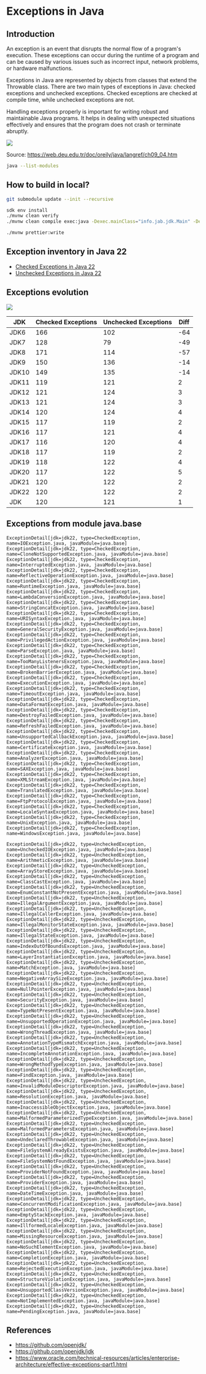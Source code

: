 # Exceptions in Java

## Introduction

An exception is an event that disrupts the normal flow of a program's execution. These exceptions can occur during the runtime of a program and can be caused by various issues such as incorrect input, network problems, or hardware malfunctions.

Exceptions in Java are represented by objects from classes that extend the Throwable class. There are two main types of exceptions in Java: checked exceptions and unchecked exceptions. Checked exceptions are checked at compile time, while unchecked exceptions are not.

Handling exceptions properly is important for writing robust and maintainable Java programs. It helps in dealing with unexpected situations effectively and ensures that the program does not crash or terminate abruptly.

![](docs/exceptions.gif)

Source: https://web.deu.edu.tr/doc/oreily/java/langref/ch09_04.htm 

```bash
java --list-modules
```

## How to build in local?

```bash
git submodule update --init --recursive

sdk env install
./mvnw clean verify
./mvnw clean compile exec:java -Dexec.mainClass="info.jab.jdk.Main" -Dexec.args="--enable-preview"

./mvnw prettier:write
```

## Exception inventory in Java 22

- [Checked Exceptions in Java 22](./docs/jdk22-checked-exceptions.md)
- [Unchecked Exceptions in Java 22](./docs/jdk22-unchecked-exceptions.md)

## Exceptions evolution

![](./docs/exception-evolution.png)

| JDK   | Checked Exceptions | Unchecked Exceptions | Diff |
|-------|--------------------|----------------------|------|
| JDK6  | 166                | 102                  | -64  |
| JDK7  | 128                | 79                   | -49  |
| JDK8  | 171                | 114                  | -57  |
| JDK9  | 150                | 136                  | -14  |
| JDK10 | 149                | 135                  | -14  |
| JDK11 | 119                | 121                  | 2    |
| JDK12 | 121                | 124                  | 3    |
| JDK13 | 121                | 124                  | 3    |
| JDK14 | 120                | 124                  | 4    |
| JDK15 | 117                | 119                  | 2    |
| JDK16 | 117                | 121                  | 4    |
| JDK17 | 116                | 120                  | 4    |
| JDK18 | 117                | 119                  | 2    |
| JDK19 | 118                | 122                  | 4    |
| JDK20 | 117                | 122                  | 5    |
| JDK21 | 120                | 122                  | 2    |
| JDK22 | 120                | 122                  | 2    |
| JDK   | 120                | 121                  | 1    |

## Exceptions from module java.base

```
ExceptionDetail[jdk=jdk22, type=CheckedException, name=IOException.java, javaModule=java.base]
ExceptionDetail[jdk=jdk22, type=CheckedException, name=CloneNotSupportedException.java, javaModule=java.base]
ExceptionDetail[jdk=jdk22, type=CheckedException, name=InterruptedException.java, javaModule=java.base]
ExceptionDetail[jdk=jdk22, type=CheckedException, name=ReflectiveOperationException.java, javaModule=java.base]
ExceptionDetail[jdk=jdk22, type=CheckedException, name=RuntimeException.java, javaModule=java.base]
ExceptionDetail[jdk=jdk22, type=CheckedException, name=LambdaConversionException.java, javaModule=java.base]
ExceptionDetail[jdk=jdk22, type=CheckedException, name=StringConcatException.java, javaModule=java.base]
ExceptionDetail[jdk=jdk22, type=CheckedException, name=URISyntaxException.java, javaModule=java.base]
ExceptionDetail[jdk=jdk22, type=CheckedException, name=GeneralSecurityException.java, javaModule=java.base]
ExceptionDetail[jdk=jdk22, type=CheckedException, name=PrivilegedActionException.java, javaModule=java.base]
ExceptionDetail[jdk=jdk22, type=CheckedException, name=ParseException.java, javaModule=java.base]
ExceptionDetail[jdk=jdk22, type=CheckedException, name=TooManyListenersException.java, javaModule=java.base]
ExceptionDetail[jdk=jdk22, type=CheckedException, name=BrokenBarrierException.java, javaModule=java.base]
ExceptionDetail[jdk=jdk22, type=CheckedException, name=ExecutionException.java, javaModule=java.base]
ExceptionDetail[jdk=jdk22, type=CheckedException, name=TimeoutException.java, javaModule=java.base]
ExceptionDetail[jdk=jdk22, type=CheckedException, name=DataFormatException.java, javaModule=java.base]
ExceptionDetail[jdk=jdk22, type=CheckedException, name=DestroyFailedException.java, javaModule=java.base]
ExceptionDetail[jdk=jdk22, type=CheckedException, name=RefreshFailedException.java, javaModule=java.base]
ExceptionDetail[jdk=jdk22, type=CheckedException, name=UnsupportedCallbackException.java, javaModule=java.base]
ExceptionDetail[jdk=jdk22, type=CheckedException, name=CertificateException.java, javaModule=java.base]
ExceptionDetail[jdk=jdk22, type=CheckedException, name=AnalyzerException.java, javaModule=java.base]
ExceptionDetail[jdk=jdk22, type=CheckedException, name=SAXException.java, javaModule=java.base]
ExceptionDetail[jdk=jdk22, type=CheckedException, name=XMLStreamException.java, javaModule=java.base]
ExceptionDetail[jdk=jdk22, type=CheckedException, name=TranslatedException.java, javaModule=java.base]
ExceptionDetail[jdk=jdk22, type=CheckedException, name=FtpProtocolException.java, javaModule=java.base]
ExceptionDetail[jdk=jdk22, type=CheckedException, name=LocaleSyntaxException.java, javaModule=java.base]
ExceptionDetail[jdk=jdk22, type=CheckedException, name=UnixException.java, javaModule=java.base]
ExceptionDetail[jdk=jdk22, type=CheckedException, name=WindowsException.java, javaModule=java.base]

ExceptionDetail[jdk=jdk22, type=UncheckedException, name=UncheckedIOException.java, javaModule=java.base]
ExceptionDetail[jdk=jdk22, type=UncheckedException, name=ArithmeticException.java, javaModule=java.base]
ExceptionDetail[jdk=jdk22, type=UncheckedException, name=ArrayStoreException.java, javaModule=java.base]
ExceptionDetail[jdk=jdk22, type=UncheckedException, name=ClassCastException.java, javaModule=java.base]
ExceptionDetail[jdk=jdk22, type=UncheckedException, name=EnumConstantNotPresentException.java, javaModule=java.base]
ExceptionDetail[jdk=jdk22, type=UncheckedException, name=IllegalArgumentException.java, javaModule=java.base]
ExceptionDetail[jdk=jdk22, type=UncheckedException, name=IllegalCallerException.java, javaModule=java.base]
ExceptionDetail[jdk=jdk22, type=UncheckedException, name=IllegalMonitorStateException.java, javaModule=java.base]
ExceptionDetail[jdk=jdk22, type=UncheckedException, name=IllegalStateException.java, javaModule=java.base]
ExceptionDetail[jdk=jdk22, type=UncheckedException, name=IndexOutOfBoundsException.java, javaModule=java.base]
ExceptionDetail[jdk=jdk22, type=UncheckedException, name=LayerInstantiationException.java, javaModule=java.base]
ExceptionDetail[jdk=jdk22, type=UncheckedException, name=MatchException.java, javaModule=java.base]
ExceptionDetail[jdk=jdk22, type=UncheckedException, name=NegativeArraySizeException.java, javaModule=java.base]
ExceptionDetail[jdk=jdk22, type=UncheckedException, name=NullPointerException.java, javaModule=java.base]
ExceptionDetail[jdk=jdk22, type=UncheckedException, name=SecurityException.java, javaModule=java.base]
ExceptionDetail[jdk=jdk22, type=UncheckedException, name=TypeNotPresentException.java, javaModule=java.base]
ExceptionDetail[jdk=jdk22, type=UncheckedException, name=UnsupportedOperationException.java, javaModule=java.base]
ExceptionDetail[jdk=jdk22, type=UncheckedException, name=WrongThreadException.java, javaModule=java.base]
ExceptionDetail[jdk=jdk22, type=UncheckedException, name=AnnotationTypeMismatchException.java, javaModule=java.base]
ExceptionDetail[jdk=jdk22, type=UncheckedException, name=IncompleteAnnotationException.java, javaModule=java.base]
ExceptionDetail[jdk=jdk22, type=UncheckedException, name=WrongMethodTypeException.java, javaModule=java.base]
ExceptionDetail[jdk=jdk22, type=UncheckedException, name=FindException.java, javaModule=java.base]
ExceptionDetail[jdk=jdk22, type=UncheckedException, name=InvalidModuleDescriptorException.java, javaModule=java.base]
ExceptionDetail[jdk=jdk22, type=UncheckedException, name=ResolutionException.java, javaModule=java.base]
ExceptionDetail[jdk=jdk22, type=UncheckedException, name=InaccessibleObjectException.java, javaModule=java.base]
ExceptionDetail[jdk=jdk22, type=UncheckedException, name=MalformedParameterizedTypeException.java, javaModule=java.base]
ExceptionDetail[jdk=jdk22, type=UncheckedException, name=MalformedParametersException.java, javaModule=java.base]
ExceptionDetail[jdk=jdk22, type=UncheckedException, name=UndeclaredThrowableException.java, javaModule=java.base]
ExceptionDetail[jdk=jdk22, type=UncheckedException, name=FileSystemAlreadyExistsException.java, javaModule=java.base]
ExceptionDetail[jdk=jdk22, type=UncheckedException, name=FileSystemNotFoundException.java, javaModule=java.base]
ExceptionDetail[jdk=jdk22, type=UncheckedException, name=ProviderNotFoundException.java, javaModule=java.base]
ExceptionDetail[jdk=jdk22, type=UncheckedException, name=ProviderException.java, javaModule=java.base]
ExceptionDetail[jdk=jdk22, type=UncheckedException, name=DateTimeException.java, javaModule=java.base]
ExceptionDetail[jdk=jdk22, type=UncheckedException, name=ConcurrentModificationException.java, javaModule=java.base]
ExceptionDetail[jdk=jdk22, type=UncheckedException, name=EmptyStackException.java, javaModule=java.base]
ExceptionDetail[jdk=jdk22, type=UncheckedException, name=IllformedLocaleException.java, javaModule=java.base]
ExceptionDetail[jdk=jdk22, type=UncheckedException, name=MissingResourceException.java, javaModule=java.base]
ExceptionDetail[jdk=jdk22, type=UncheckedException, name=NoSuchElementException.java, javaModule=java.base]
ExceptionDetail[jdk=jdk22, type=UncheckedException, name=CompletionException.java, javaModule=java.base]
ExceptionDetail[jdk=jdk22, type=UncheckedException, name=RejectedExecutionException.java, javaModule=java.base]
ExceptionDetail[jdk=jdk22, type=UncheckedException, name=StructureViolationException.java, javaModule=java.base]
ExceptionDetail[jdk=jdk22, type=UncheckedException, name=UnsupportedClassVersionException.java, javaModule=java.base]
ExceptionDetail[jdk=jdk22, type=UncheckedException, name=NotImplementedException.java, javaModule=java.base]
ExceptionDetail[jdk=jdk22, type=UncheckedException, name=PendingException.java, javaModule=java.base]
```

## References

- https://github.com/openjdk/
- https://github.com/openjdk/jdk
- https://www.oracle.com/technical-resources/articles/enterprise-architecture/effective-exceptions-part1.html